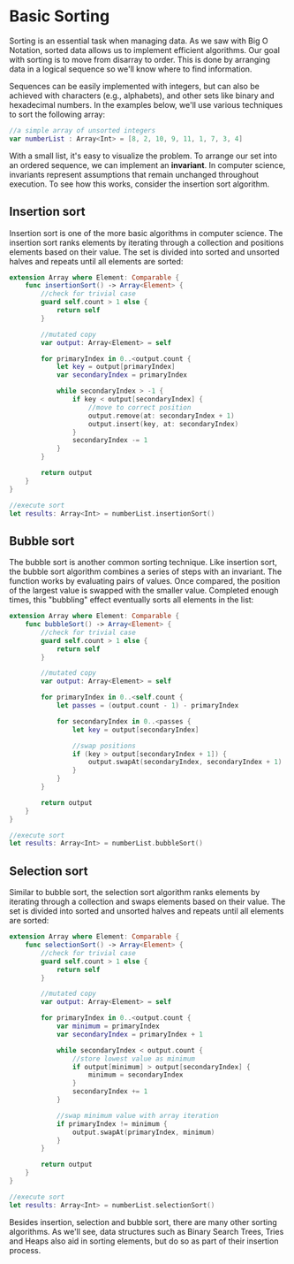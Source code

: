 # Basic Sorting

Sorting is an essential task when managing data. As we saw with Big O Notation, sorted data allows us to implement efficient algorithms. Our goal with sorting is to move from disarray to order. This is done by arranging data in a logical sequence so we'll know where to find information.

Sequences can be easily implemented with integers, but can also be achieved with characters (e.g., alphabets), and other sets like binary and hexadecimal numbers. In the examples below, we'll use various techniques to sort the following array:

```swift
//a simple array of unsorted integers
var numberList : Array<Int> = [8, 2, 10, 9, 11, 1, 7, 3, 4]
```

With a small list, it's easy to visualize the problem. To arrange our set into an ordered sequence, we can implement an **invariant**. In computer science, invariants represent assumptions that remain unchanged throughout execution. To see how this works, consider the insertion sort algorithm.

## Insertion sort

Insertion sort is one of the more basic algorithms in computer science. The insertion sort ranks elements by iterating through a collection and positions elements based on their value. The set is divided into sorted and unsorted halves and repeats until all elements are sorted:

```swift
extension Array where Element: Comparable {
    func insertionSort() -> Array<Element> {
        //check for trivial case
        guard self.count > 1 else {
            return self
        }

        //mutated copy
        var output: Array<Element> = self

        for primaryIndex in 0..<output.count {
            let key = output[primaryIndex]
            var secondaryIndex = primaryIndex

            while secondaryIndex > -1 {
                if key < output[secondaryIndex] {
                    //move to correct position
                    output.remove(at: secondaryIndex + 1)
                    output.insert(key, at: secondaryIndex)
                }
                secondaryIndex -= 1
            }
        }

        return output
    }
}

//execute sort
let results: Array<Int> = numberList.insertionSort()
```

## Bubble sort

The bubble sort is another common sorting technique. Like insertion sort, the bubble sort algorithm combines a series of steps with an invariant. The function works by evaluating pairs of values. Once compared, the position of the largest value is swapped with the smaller value. Completed enough times, this "bubbling" effect eventually sorts all elements in the list:

```swift
extension Array where Element: Comparable {
    func bubbleSort() -> Array<Element> {
        //check for trivial case
        guard self.count > 1 else {
            return self
        }

        //mutated copy
        var output: Array<Element> = self

        for primaryIndex in 0..<self.count {
            let passes = (output.count - 1) - primaryIndex

            for secondaryIndex in 0..<passes {
                let key = output[secondaryIndex]

                //swap positions
                if (key > output[secondaryIndex + 1]) {
                    output.swapAt(secondaryIndex, secondaryIndex + 1)
                }
            }
        }

        return output
    }
}

//execute sort
let results: Array<Int> = numberList.bubbleSort()
```

## Selection sort

Similar to bubble sort, the selection sort algorithm ranks elements by iterating through a collection and swaps elements based on their value. The set is divided into sorted and unsorted halves and repeats until all elements are sorted:

```swift
extension Array where Element: Comparable {
    func selectionSort() -> Array<Element> {
        //check for trivial case
        guard self.count > 1 else {
            return self
        }

        //mutated copy
        var output: Array<Element> = self

        for primaryIndex in 0..<output.count {
            var minimum = primaryIndex
            var secondaryIndex = primaryIndex + 1

            while secondaryIndex < output.count {
                //store lowest value as minimum
                if output[minimum] > output[secondaryIndex] {
                    minimum = secondaryIndex
                }
                secondaryIndex += 1
            }

            //swap minimum value with array iteration
            if primaryIndex != minimum {
                output.swapAt(primaryIndex, minimum)
            }
        }

        return output
    }
}

//execute sort
let results: Array<Int> = numberList.selectionSort()
```

Besides insertion, selection and bubble sort, there are many other sorting algorithms. As we'll see, data structures such as Binary Search Trees, Tries and Heaps also aid in sorting elements, but do so as part of their insertion process.
